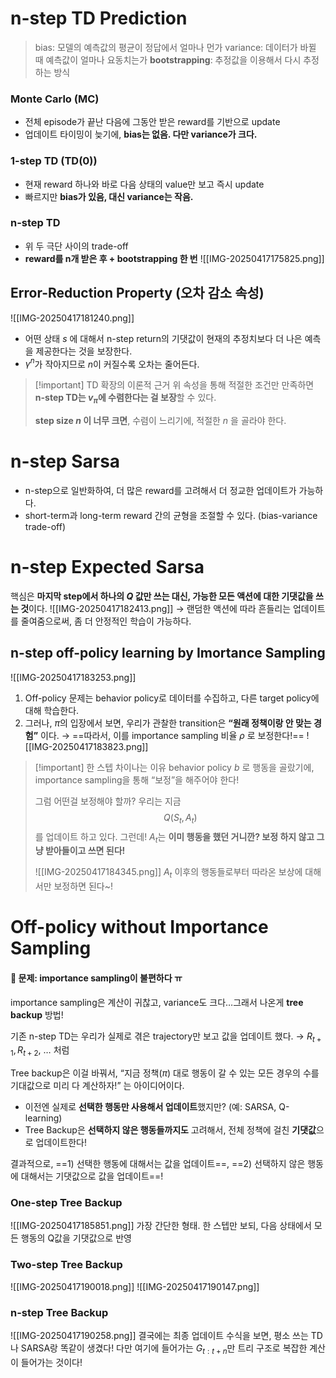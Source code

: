 # n-step TD Prediction

> bias: 모델의 예측값의 평균이 정답에서 얼마나 먼가
> variance: 데이터가 바뀔 때 예측값이 얼마나 요동치는가 
> **bootstrapping**: 추정값을 이용해서 다시 추정하는 방식
### Monte Carlo (MC)
- 전체 episode가 끝난 다음에 그동안 받은 reward를 기반으로 update
- 업데이트 타이밍이 늦기에, **bias는 없음. 다만 variance가 크다.** 
### 1-step TD (TD(0))
- 현재 reward 하나와 바로 다음 상태의 value만 보고 즉시 update
- 빠르지만 **bias가 있음, 대신 variance는 작음.** 
### n-step TD 
- 위 두 극단 사이의 trade-off
- **reward를 n개 받은 후 + bootstrapping 한 번**
![[IMG-20250417175825.png]]
## Error-Reduction Property (오차 감소 속성)
![[IMG-20250417181240.png]]
- 어떤 상태 $s$ 에 대해서 n-step return의 기댓값이 
  현재의 추정치보다 더 나은 예측을 제공한다는 것을 보장한다. 
- $\gamma^n$가 작아지므로 $n$이 커질수록 오차는 줄어든다. 

> [!important] TD 확장의 이론적 근거
> 위 속성을 통해 적절한 조건만 만족하면 
> **n-step TD는 $v_\pi$에 수렴한다는 걸 보장**할 수 있다. 
> 
> **step size $n$ 이 너무 크면**, 수렴이 느리기에, 적절한 $n$ 을 골라야 한다. 

# n-step Sarsa
- n-step으로 일반화하여, 더 많은 reward를 고려해서 더 정교한 업데이트가 가능하다. 
- short-term과 long-term reward 간의 균형을 조절할 수 있다. (bias-variance trade-off)


# n-step Expected Sarsa
핵심은 **마지막 step에서 하나의 $Q$ 값만 쓰는 대신, 가능한 모든 액션에 대한 기댓값을 쓰는 것**이다. 
![[IMG-20250417182413.png]]
→ 랜덤한 액션에 따라 흔들리는 업데이트를 줄여줌으로써, 좀 더 안정적인 학습이 가능하다. 

## n-step off-policy learning by Imortance Sampling
![[IMG-20250417183253.png]]
1. Off-policy 문제는 behavior policy로 데이터를 수집하고, 다른 target policy에 대해 학습한다. 
2. 그러나, $\pi$의 입장에서 보면, 우리가 관찰한 transition은 **“원래 정책이랑 안 맞는 경험”** 이다. 
	→ ==따라서, 이를 importance sampling 비율 $ρ$ 로 보정한다!==
![[IMG-20250417183823.png]]

> [!important] 한 스텝 차이나는 이유
> behavior policy $b$ 로 행동을 골랐기에, importance sampling을 통해 “보정”을 해주어야 한다!
> 
> 그럼 어떤걸 보정해야 할까?
> 우리는 지금 
> $$Q(S_t, A_t)$$
> 를 업데이트 하고 있다. 
> 그런데! $A_t$는 **이미 행동을 했던 거니깐? 보정 하지 않고 그냥 받아들이고 쓰면 된다!**
> 
> ![[IMG-20250417184345.png]]
> $A_t$ 이후의 행동들로부터 따라온 보상에 대해서만 보정하면 된다~!

# Off-policy without Importance Sampling
#### 📌 문제: importance sampling이 불편하다 ㅠ
importance sampling은 계산이 귀찮고, variance도 크다…그래서 나온게 **tree backup** 방법!

기존 n-step TD는
우리가 실제로 겪은 trajectory만 보고 값을 업데이트 했다. 
→ $R_{t+1}, R_{t+2},$ … 처럼

Tree backup은 이걸 바꿔서, 
“지금 정책($\pi$) 대로 행동이 갈 수 있는 모든 경우의 수를 기대값으로 미리 다 계산하자!”
는 아이디어이다. 

- 이전엔 실제로 **선택한 행동만 사용해서 업데이트**했지만? (예: SARSA, Q-learning)
- Tree Backup은 **선택하지 않은 행동들까지도** 고려해서, 전체 정책에 걸친 **기댓값**으로 업데이트한다!

결과적으로, ==1) 선택한 행동에 대해서는 값을 업데이트==, ==2) 선택하지 않은 행동에 대해서는 기댓값으로 값을 업데이트==! 

### One-step Tree Backup
![[IMG-20250417185851.png]]
가장 간단한 형태. 
한 스텝만 보되, 다음 상태에서 모든 행동의 Q값을 기댓값으로 반영

### Two-step Tree Backup
![[IMG-20250417190018.png]]
![[IMG-20250417190147.png]]

### n-step Tree Backup
![[IMG-20250417190258.png]]
결국에는 최종 업데이트 수식을 보면, 평소 쓰는 TD나 SARSA랑 똑같이 생겼다!
다만 여기에 들어가는 $G_{t:t+n}$만 트리 구조로 복잡한 계산이 들어가는 것이다!














